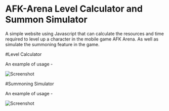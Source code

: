 # AFK-Arena Level Calculator and Summon Simulator
A simple website using Javascript that can calculate the resources and time required to level up a character in the mobile game AFK Arena. As well as simulate the summoning feature in the game.

#Level Calculator

An example of usage - 

![Screenshot](https://zakariah.s-ul.eu/oJhZfwJM.png)

#Summoning Simulator

An example of usage - 

![Screenshot](https://zakariah.s-ul.eu/O6IG7oR9.png)

